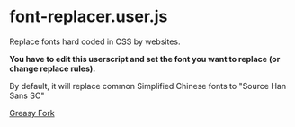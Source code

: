# font-replacer.user.js

Replace fonts hard coded in CSS by websites.

**You have to edit this userscript and set the font you want to replace (or change replace rules).**

By default, it will replace common Simplified Chinese fonts to "Source Han Sans SC"

[Greasy Fork](https://greasyfork.org/scripts/437944-font-replacer)
